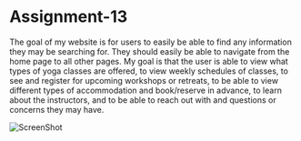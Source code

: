 # Assignment-13

The goal of my website is for users to easily be able to find any information they may be searching for. They should easily be able to navigate from the home page to all other pages. My goal is that the user is able to view what types of yoga classes are offered, to view weekly schedules of classes, to see and register for upcoming workshops or retreats, to be able to view different types of accommodation and book/reserve in advance, to learn about the instructors, and to be able to reach out with and questions or concerns they may have.


![ScreenShot](./images/screenshot13.png)
